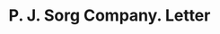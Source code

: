 ---
doi: 10.7916/D8FJ3TXR
date_other: '1890'
date_other_textual: 1890-1899
form: correspondence
genre:
- Letters (correspondence)
name:
- P. J. Sorg Company
object_in_context_url: https://biggert.cul.columbia.edu/items/view/ave_biggert_01314
subject_hierarchical_geographic:
- Middletown, Ohio, United States
subject_name:
- P. J. Sorg Company
title: P. J. Sorg Company. Letter
sort_title: P. J. Sorg Company. Letter
call_number: ave_biggert_01314
coordinates:
- 39.5,-84.38333333333334
pid: ave_biggert_01314
identifiers: ave_biggert_01314
thumbnail: https://derivativo-1.library.columbia.edu/iiif/2/ldpd:343184/full/!256,256/0/native.jpg
permalink: /biggert/ave_biggert_01314/
layout: iiif-image-page
---